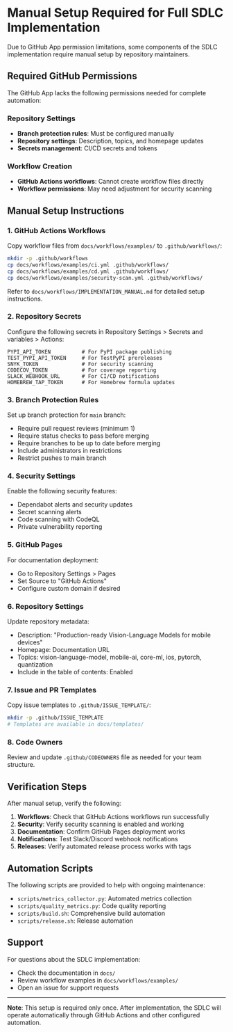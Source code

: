 # Manual Setup Required for Full SDLC Implementation

Due to GitHub App permission limitations, some components of the SDLC implementation require manual setup by repository maintainers.

## Required GitHub Permissions

The GitHub App lacks the following permissions needed for complete automation:

### Repository Settings
- **Branch protection rules**: Must be configured manually
- **Repository settings**: Description, topics, and homepage updates
- **Secrets management**: CI/CD secrets and tokens

### Workflow Creation
- **GitHub Actions workflows**: Cannot create workflow files directly
- **Workflow permissions**: May need adjustment for security scanning

## Manual Setup Instructions

### 1. GitHub Actions Workflows

Copy workflow files from `docs/workflows/examples/` to `.github/workflows/`:

```bash
mkdir -p .github/workflows
cp docs/workflows/examples/ci.yml .github/workflows/
cp docs/workflows/examples/cd.yml .github/workflows/
cp docs/workflows/examples/security-scan.yml .github/workflows/
```

Refer to `docs/workflows/IMPLEMENTATION_MANUAL.md` for detailed setup instructions.

### 2. Repository Secrets

Configure the following secrets in Repository Settings > Secrets and variables > Actions:

```
PYPI_API_TOKEN          # For PyPI package publishing
TEST_PYPI_API_TOKEN     # For TestPyPI prereleases
SNYK_TOKEN              # For security scanning
CODECOV_TOKEN           # For coverage reporting
SLACK_WEBHOOK_URL       # For CI/CD notifications
HOMEBREW_TAP_TOKEN      # For Homebrew formula updates
```

### 3. Branch Protection Rules

Set up branch protection for `main` branch:
- Require pull request reviews (minimum 1)
- Require status checks to pass before merging
- Require branches to be up to date before merging
- Include administrators in restrictions
- Restrict pushes to main branch

### 4. Security Settings

Enable the following security features:
- Dependabot alerts and security updates
- Secret scanning alerts
- Code scanning with CodeQL
- Private vulnerability reporting

### 5. GitHub Pages

For documentation deployment:
- Go to Repository Settings > Pages
- Set Source to "GitHub Actions"
- Configure custom domain if desired

### 6. Repository Settings

Update repository metadata:
- Description: "Production-ready Vision-Language Models for mobile devices"
- Homepage: Documentation URL
- Topics: vision-language-model, mobile-ai, core-ml, ios, pytorch, quantization
- Include in the table of contents: Enabled

### 7. Issue and PR Templates

Copy issue templates to `.github/ISSUE_TEMPLATE/`:
```bash
mkdir -p .github/ISSUE_TEMPLATE
# Templates are available in docs/templates/
```

### 8. Code Owners

Review and update `.github/CODEOWNERS` file as needed for your team structure.

## Verification Steps

After manual setup, verify the following:

1. **Workflows**: Check that GitHub Actions workflows run successfully
2. **Security**: Verify security scanning is enabled and working
3. **Documentation**: Confirm GitHub Pages deployment works
4. **Notifications**: Test Slack/Discord webhook notifications
5. **Releases**: Verify automated release process works with tags

## Automation Scripts

The following scripts are provided to help with ongoing maintenance:

- `scripts/metrics_collector.py`: Automated metrics collection
- `scripts/quality_metrics.py`: Code quality reporting
- `scripts/build.sh`: Comprehensive build automation
- `scripts/release.sh`: Release automation

## Support

For questions about the SDLC implementation:
- Check the documentation in `docs/`
- Review workflow examples in `docs/workflows/examples/`
- Open an issue for support requests

---

**Note**: This setup is required only once. After implementation, the SDLC will operate automatically through GitHub Actions and other configured automation.